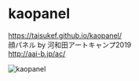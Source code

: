 # kaopanel  
https://taisukef.github.io/kaopanel/  
顔パネル by 河和田アートキャンプ2019  
http://aai-b.jp/ac/  

![kaopanel](https://taisukef.github.io/kaopanel/kaopanel.jpg)
